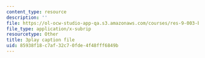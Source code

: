 ```yaml
---
content_type: resource
description: ''
file: https://ol-ocw-studio-app-qa.s3.amazonaws.com/courses/res-9-003-brains-minds-and-machines-summer-course-summer-2015/85938f18c7af32c70fde4f48fff6849b_cyQZP23YbCY.srt
file_type: application/x-subrip
resourcetype: Other
title: 3play caption file
uid: 85938f18-c7af-32c7-0fde-4f48fff6849b
---
```


